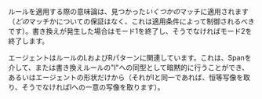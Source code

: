 ルールを適用する際の意味論は、見つかった*いくつかの*マッチに適用されます（*どの*マッチかについての保証はなく、これは適用条件によって制御されるべきです）。書き換えが発生した場合はモード1を終了し、そうでなければモード2を終了します。

エージェントはルールのLおよびRパターンに関連しています。これは、Spanを介して、または書き換えルールの"I"への同型として暗黙的に行うことができ、あるいはエージェントの形状だけから（それがIと同一であれば、恒等写像を取り、そうでなければIへの一意の写像を取ります）。
